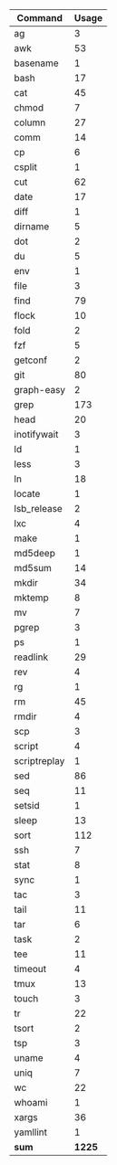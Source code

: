 | Command       | Usage     |
| ---           | ---       |
| ag            | 3         |
| awk           | 53        |
| basename      | 1         |
| bash          | 17        |
| cat           | 45        |
| chmod         | 7         |
| column        | 27        |
| comm          | 14        |
| cp            | 6         |
| csplit        | 1         |
| cut           | 62        |
| date          | 17        |
| diff          | 1         |
| dirname       | 5         |
| dot           | 2         |
| du            | 5         |
| env           | 1         |
| file          | 3         |
| find          | 79        |
| flock         | 10        |
| fold          | 2         |
| fzf           | 5         |
| getconf       | 2         |
| git           | 80        |
| graph-easy    | 2         |
| grep          | 173       |
| head          | 20        |
| inotifywait   | 3         |
| ld            | 1         |
| less          | 3         |
| ln            | 18        |
| locate        | 1         |
| lsb_release   | 2         |
| lxc           | 4         |
| make          | 1         |
| md5deep       | 1         |
| md5sum        | 14        |
| mkdir         | 34        |
| mktemp        | 8         |
| mv            | 7         |
| pgrep         | 3         |
| ps            | 1         |
| readlink      | 29        |
| rev           | 4         |
| rg            | 1         |
| rm            | 45        |
| rmdir         | 4         |
| scp           | 3         |
| script        | 4         |
| scriptreplay  | 1         |
| sed           | 86        |
| seq           | 11        |
| setsid        | 1         |
| sleep         | 13        |
| sort          | 112       |
| ssh           | 7         |
| stat          | 8         |
| sync          | 1         |
| tac           | 3         |
| tail          | 11        |
| tar           | 6         |
| task          | 2         |
| tee           | 11        |
| timeout       | 4         |
| tmux          | 13        |
| touch         | 3         |
| tr            | 22        |
| tsort         | 2         |
| tsp           | 3         |
| uname         | 4         |
| uniq          | 7         |
| wc            | 22        |
| whoami        | 1         |
| xargs         | 36        |
| yamllint      | 1         |
| __sum__       | __1225__  |

